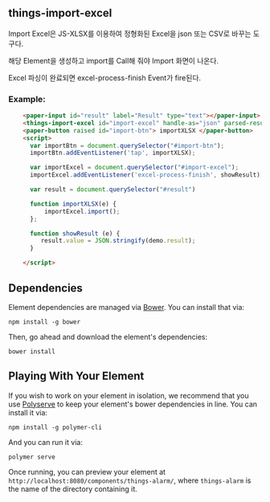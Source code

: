 ## things-import-excel

Import Excel은 JS-XLSX를 이용하여 정형화된 Excel을 json 또는 CSV로 바꾸는 도구다.

해당 Element을 생성하고 import를 Call해 줘야 Import 화면이 나온다.

Excel 파싱이 완료되면 excel-process-finish Event가 fire된다.

### Example:

```html
    <paper-input id="result" label="Result" type="text"></paper-input>
    <things-import-excel id="import-excel" handle-as="json" parsed-result="{{result}}"> </things-import-excel>
    <paper-button raised id="import-btn"> importXLSX </paper-button>
    <script>
      var importBtn = document.querySelector("#import-btn");
      importBtn.addEventListener('tap', importXLSX);

      var importExcel = document.querySelector("#import-excel");
      importExcel.addEventListener('excel-process-finish', showResult)

      var result = document.querySelector("#result")

      function importXLSX(e) {
          importExcel.import();
      };

      function showResult (e) {
         result.value = JSON.stringify(demo.result);
      }

    </script>

```

## Dependencies

Element dependencies are managed via [Bower](http://bower.io/). You can
install that via:

    npm install -g bower

Then, go ahead and download the element's dependencies:

    bower install

## Playing With Your Element

If you wish to work on your element in isolation, we recommend that you use
[Polyserve](https://github.com/PolymerLabs/polyserve) to keep your element's
bower dependencies in line. You can install it via:

    npm install -g polymer-cli

And you can run it via:

    polymer serve

Once running, you can preview your element at
`http://localhost:8080/components/things-alarm/`, where `things-alarm` is the name of the directory containing it.
